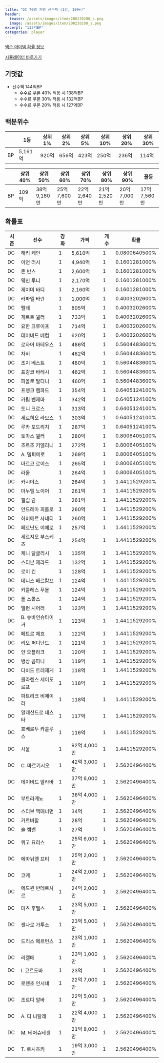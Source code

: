 ```yaml
---
title: "DC 70명 지명 선수팩 (1강, 109+)"
header:
  teaser: /assets/images/item/200230208_s.png
  image: /assets/images/item/200230208_s.png
excerpt: "132억BP"
categories: player
---
```

[넥슨 아이템 확률 정보](http://iteminfo.nexon.com/probability/fco?sn=8201)

[시뮬레이터 바로가기](/simulator/8201)
## 기댓값
- 선수팩 144억BP
  - 수수료 쿠폰 40% 적용 시 138억BP
  - 수수료 쿠폰 30% 적용 시 132억BP
  - 수수료 쿠폰 20% 적용 시 127억BP


## 백분위수

||1등|상위1%|상위2%|상위5%|상위10%|상위20%|상위30%|
|---|---|---|---|---|---|---|---|
|BP|5,161억|920억|656억|423억|250억|236억|114억|

||상위40%|상위50%|상위60%|상위70%|상위80%|상위90%|꼴등|
|---|---|---|---|---|---|---|---|
|BP|109억|38억 9,160만|25억 7,600만|22억 2,640만|21억 2,520만|20억 7,000만|17억 7,560만|


## 확률표

|시즌|선수|강화|가격|개수|확률|
|---|---|---|---|---|---|
|DC|해리 케인|1|5,610억|1|0.0800640500%|
|DC|이언 러시|1|4,940억|1|0.1601281000%|
|DC|존 반스|1|2,600억|1|0.1601281000%|
|DC|웨인 루니|1|2,170억|1|0.1601281000%|
|DC|제이미 바디|1|2,160억|1|0.1601281000%|
|DC|라파엘 바란|1|1,000억|1|0.4003202600%|
|DC|펠레|1|805억|1|0.4003202600%|
|DC|게르트 뮐러|1|733억|1|0.4003202600%|
|DC|요한 크루이프|1|714억|1|0.4003202600%|
|DC|데이비드 베컴|1|620억|1|0.4003202600%|
|DC|로타어 마테우스|1|486억|1|0.5604483600%|
|DC|차비|1|482억|1|0.5604483600%|
|DC|조지 베스트|1|480억|1|0.5604483600%|
|DC|프랑코 바레시|1|462억|1|0.5604483600%|
|DC|파올로 말디니|1|460억|1|0.5604483600%|
|DC|프랭크 램파드|1|354억|1|0.6405124100%|
|DC|카림 벤제마|1|342억|1|0.6405124100%|
|DC|토니 크로스|1|313억|1|0.6405124100%|
|DC|세르히오 라모스|1|303억|1|0.6405124100%|
|DC|루카 모드리치|1|287억|1|0.6405124100%|
|DC|토마스 뮐러|1|280억|1|0.8006405100%|
|DC|조르조 키엘리니|1|272억|1|0.8006405100%|
|DC|A. 델피에로|1|269억|1|0.8006405100%|
|DC|마르코 로이스|1|265억|1|0.8006405100%|
|DC|라울|1|264억|1|0.8006405100%|
|DC|카시야스|1|264억|1|1.4411529200%|
|DC|마누엘 노이어|1|261억|1|1.4411529200%|
|DC|필립 람|1|261억|1|1.4411529200%|
|DC|안드레아 피를로|1|260억|1|1.4411529200%|
|DC|하비에르 사네티|1|260억|1|1.4411529200%|
|DC|페르난도 이에로|1|257억|1|1.4411529200%|
|DC|세르지오 부스케츠|1|254억|1|1.4411529200%|
|DC|케니 달글리시|1|135억|1|1.4411529200%|
|DC|스티븐 제라드|1|132억|1|1.4411529200%|
|DC|로이 킨|1|128억|1|1.4411529200%|
|DC|데니스 베르캄프|1|124억|1|1.4411529200%|
|DC|카를레스 푸욜|1|124억|1|1.4411529200%|
|DC|폴 스콜스|1|124억|1|1.4411529200%|
|DC|앨런 시어러|1|123억|1|1.4411529200%|
|DC|B. 슈바인슈타이거|1|123억|1|1.4411529200%|
|DC|페트르 체흐|1|122억|1|1.4411529200%|
|DC|리오 퍼디난드|1|121억|1|1.4411529200%|
|DC|얀 오블라크|1|120억|1|1.4411529200%|
|DC|뱅상 콤파니|1|119억|1|1.4411529200%|
|DC|다비드 트레제게|1|118억|1|1.4411529200%|
|DC|클라렌스 세이도르프|1|118억|1|1.4411529200%|
|DC|파트리크 비에이라|1|118억|1|1.4411529200%|
|DC|알레산드로 네스타|1|117억|1|1.4411529200%|
|DC|호베르투 카를루스|1|116억|1|1.4411529200%|
|DC|사울|1|92억 4,000만|1|1.4411529200%|
|DC|C. 마르키시오|1|42억 3,000만|1|2.5620496400%|
|DC|데이비드 알라바|1|37억 6,000만|1|2.5620496400%|
|DC|부트라게뇨|1|36억 4,000만|1|2.5620496400%|
|DC|스티브 맥매너먼|1|34억|1|2.5620496400%|
|DC|카르바할|1|28억|1|2.5620496400%|
|DC|솔 캠벨|1|27억|1|2.5620496400%|
|DC|위고 요리스|1|25억 6,000만|1|2.5620496400%|
|DC|에마뉘엘 프티|1|25억 2,000만|1|2.5620496400%|
|DC|코케|1|24억 2,000만|1|2.5620496400%|
|DC|에드윈 반데르사르|1|24억 2,000만|1|2.5620496400%|
|DC|마츠 후멜스|1|23억 5,000만|1|2.5620496400%|
|DC|젠나로 가투소|1|23억 5,000만|1|2.5620496400%|
|DC|드리스 메르턴스|1|23억 1,000만|1|2.5620496400%|
|DC|리켈메|1|23억 1,000만|1|2.5620496400%|
|DC|I. 코르도바|1|23억|1|2.5620496400%|
|DC|로렌초 인시녜|1|22억 7,000만|1|2.5620496400%|
|DC|조르디 알바|1|22억 5,000만|1|2.5620496400%|
|DC|A. 디 나탈레|1|22억 4,000만|1|2.5620496400%|
|DC|M. 테어슈테겐|1|21억 8,000만|1|2.5620496400%|
|DC|T. 로시츠키|1|19억 3,000만|1|2.5620496400%|
